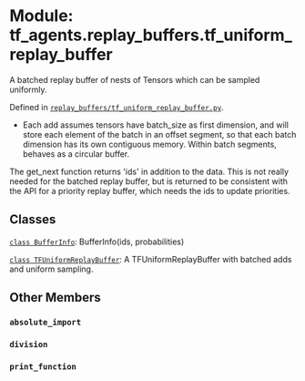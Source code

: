 <div itemscope itemtype="http://developers.google.com/ReferenceObject">
<meta itemprop="name" content="tf_agents.replay_buffers.tf_uniform_replay_buffer" />
<meta itemprop="path" content="Stable" />
<meta itemprop="property" content="absolute_import"/>
<meta itemprop="property" content="division"/>
<meta itemprop="property" content="print_function"/>
</div>

# Module: tf_agents.replay_buffers.tf_uniform_replay_buffer

A batched replay buffer of nests of Tensors which can be sampled uniformly.



Defined in [`replay_buffers/tf_uniform_replay_buffer.py`](https://github.com/tensorflow/agents/tree/master/tf_agents/replay_buffers/tf_uniform_replay_buffer.py).

<!-- Placeholder for "Used in" -->

- Each add assumes tensors have batch_size as first dimension, and will store
each element of the batch in an offset segment, so that each batch dimension has
its own contiguous memory. Within batch segments, behaves as a circular buffer.

The get_next function returns 'ids' in addition to the data. This is not really
needed for the batched replay buffer, but is returned to be consistent with
the API for a priority replay buffer, which needs the ids to update priorities.

## Classes

[`class BufferInfo`](../../tf_agents/replay_buffers/tf_uniform_replay_buffer/BufferInfo.md): BufferInfo(ids, probabilities)

[`class TFUniformReplayBuffer`](../../tf_agents/replay_buffers/tf_uniform_replay_buffer/TFUniformReplayBuffer.md): A TFUniformReplayBuffer with batched adds and uniform sampling.

## Other Members

<h3 id="absolute_import"><code>absolute_import</code></h3>

<h3 id="division"><code>division</code></h3>

<h3 id="print_function"><code>print_function</code></h3>

